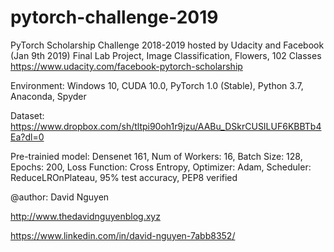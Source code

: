 # pytorch-challenge-2019
PyTorch Scholarship Challenge 2018-2019 hosted by Udacity and Facebook (Jan 9th 2019)
Final Lab Project, Image Classification, Flowers, 102 Classes
https://www.udacity.com/facebook-pytorch-scholarship

Environment: Windows 10, CUDA 10.0, PyTorch 1.0 (Stable), Python 3.7, Anaconda, Spyder

Dataset: https://www.dropbox.com/sh/tltpi90oh1r9jzu/AABu_DSkrCUSILUF6KBBTb4Ea?dl=0

Pre-trainied model: Densenet 161,
Num of Workers: 16, Batch Size: 128, Epochs: 200,
Loss Function: Cross Entropy, Optimizer: Adam, Scheduler: ReduceLROnPlateau,
95% test accuracy,
PEP8 verified

@author: David Nguyen

http://www.thedavidnguyenblog.xyz

https://www.linkedin.com/in/david-nguyen-7abb8352/
